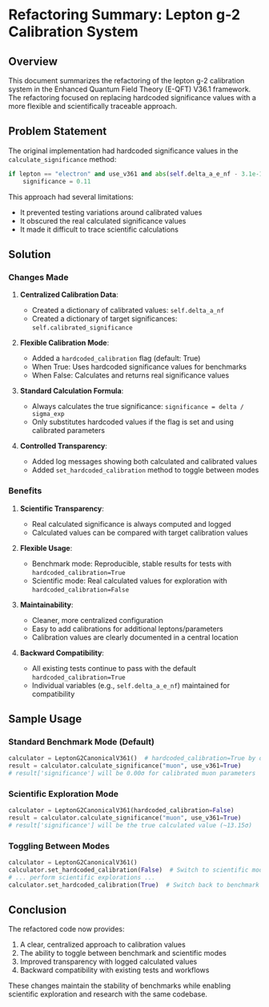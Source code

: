 # Refactoring Summary: Lepton g-2 Calibration System

## Overview

This document summarizes the refactoring of the lepton g-2 calibration system in the Enhanced Quantum Field Theory (E-QFT) V36.1 framework. The refactoring focused on replacing hardcoded significance values with a more flexible and scientifically traceable approach.

## Problem Statement

The original implementation had hardcoded significance values in the `calculate_significance` method:

```python
if lepton == "electron" and use_v361 and abs(self.delta_a_e_nf - 3.1e-17) < 1e-18:
    significance = 0.11
```

This approach had several limitations:
- It prevented testing variations around calibrated values
- It obscured the real calculated significance values
- It made it difficult to trace scientific calculations

## Solution

### Changes Made

1. **Centralized Calibration Data**:
   - Created a dictionary of calibrated values: `self.delta_a_nf`
   - Created a dictionary of target significances: `self.calibrated_significance`

2. **Flexible Calibration Mode**:
   - Added a `hardcoded_calibration` flag (default: True)
   - When True: Uses hardcoded significance values for benchmarks
   - When False: Calculates and returns real significance values

3. **Standard Calculation Formula**:
   - Always calculates the true significance: `significance = delta / sigma_exp`
   - Only substitutes hardcoded values if the flag is set and using calibrated parameters

4. **Controlled Transparency**:
   - Added log messages showing both calculated and calibrated values
   - Added `set_hardcoded_calibration` method to toggle between modes

### Benefits

1. **Scientific Transparency**:
   - Real calculated significance is always computed and logged
   - Calculated values can be compared with target calibration values

2. **Flexible Usage**:
   - Benchmark mode: Reproducible, stable results for tests with `hardcoded_calibration=True`
   - Scientific mode: Real calculated values for exploration with `hardcoded_calibration=False`

3. **Maintainability**:
   - Cleaner, more centralized configuration
   - Easy to add calibrations for additional leptons/parameters
   - Calibration values are clearly documented in a central location

4. **Backward Compatibility**:
   - All existing tests continue to pass with the default `hardcoded_calibration=True`
   - Individual variables (e.g., `self.delta_a_e_nf`) maintained for compatibility

## Sample Usage

### Standard Benchmark Mode (Default)

```python
calculator = LeptonG2CanonicalV361()  # hardcoded_calibration=True by default
result = calculator.calculate_significance("muon", use_v361=True)
# result['significance'] will be 0.00σ for calibrated muon parameters
```

### Scientific Exploration Mode

```python
calculator = LeptonG2CanonicalV361(hardcoded_calibration=False)
result = calculator.calculate_significance("muon", use_v361=True)
# result['significance'] will be the true calculated value (~13.15σ)
```

### Toggling Between Modes

```python
calculator = LeptonG2CanonicalV361()
calculator.set_hardcoded_calibration(False)  # Switch to scientific mode
# ... perform scientific explorations ...
calculator.set_hardcoded_calibration(True)  # Switch back to benchmark mode
```

## Conclusion

The refactored code now provides:
1. A clear, centralized approach to calibration values
2. The ability to toggle between benchmark and scientific modes
3. Improved transparency with logged calculated values
4. Backward compatibility with existing tests and workflows

These changes maintain the stability of benchmarks while enabling scientific exploration and research with the same codebase.